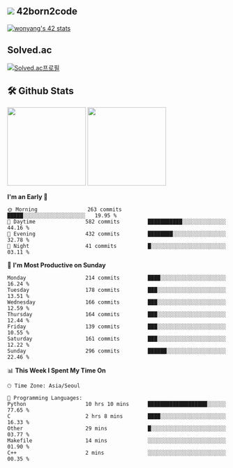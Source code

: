 
## <img src="https://img.shields.io/badge/-000000?style=flat&logo=42&logoColor=white"> 42born2code
[![wonyang's 42 stats](https://badge42.vercel.app/api/v2/cl5nhe5b6007809kydha7ht42/stats?cursusId=21&coalitionId=88)](https://profile.intra.42.fr/users/wonyang)

## Solved.ac
[![Solved.ac프로필](http://mazassumnida.wtf/api/v2/generate_badge?boj=bennyws)](https://solved.ac/bennyws)

## 🛠️ Github Stats
<p>
  <img height="180em" src="https://github-readme-stats-veggie-garden.vercel.app/api?username=gemstoneyang&show_icons=true&include_all_commits=true&bg_color=30,e96443,904e95&title_color=fff&text_color=fff">
  <img height="180em" src="https://github-readme-stats-veggie-garden.vercel.app/api/top-langs/?username=gemstoneyang&layout=compact&bg_color=30,e96443,904e95&title_color=fff&text_color=fff">
</p>

<!--START_SECTION:waka-->
**I'm an Early 🐤** 

```text
🌞 Morning                263 commits         █████░░░░░░░░░░░░░░░░░░░░   19.95 % 
🌆 Daytime                582 commits         ███████████░░░░░░░░░░░░░░   44.16 % 
🌃 Evening                432 commits         ████████░░░░░░░░░░░░░░░░░   32.78 % 
🌙 Night                  41 commits          █░░░░░░░░░░░░░░░░░░░░░░░░   03.11 % 
```
📅 **I'm Most Productive on Sunday** 

```text
Monday                   214 commits         ████░░░░░░░░░░░░░░░░░░░░░   16.24 % 
Tuesday                  178 commits         ███░░░░░░░░░░░░░░░░░░░░░░   13.51 % 
Wednesday                166 commits         ███░░░░░░░░░░░░░░░░░░░░░░   12.59 % 
Thursday                 164 commits         ███░░░░░░░░░░░░░░░░░░░░░░   12.44 % 
Friday                   139 commits         ███░░░░░░░░░░░░░░░░░░░░░░   10.55 % 
Saturday                 161 commits         ███░░░░░░░░░░░░░░░░░░░░░░   12.22 % 
Sunday                   296 commits         ██████░░░░░░░░░░░░░░░░░░░   22.46 % 
```


📊 **This Week I Spent My Time On** 

```text
🕑︎ Time Zone: Asia/Seoul

💬 Programming Languages: 
Python                   10 hrs 10 mins      ███████████████████░░░░░░   77.65 % 
C                        2 hrs 8 mins        ████░░░░░░░░░░░░░░░░░░░░░   16.33 % 
Other                    29 mins             █░░░░░░░░░░░░░░░░░░░░░░░░   03.77 % 
Makefile                 14 mins             ░░░░░░░░░░░░░░░░░░░░░░░░░   01.90 % 
C++                      2 mins              ░░░░░░░░░░░░░░░░░░░░░░░░░   00.35 % 
```


<!--END_SECTION:waka-->
